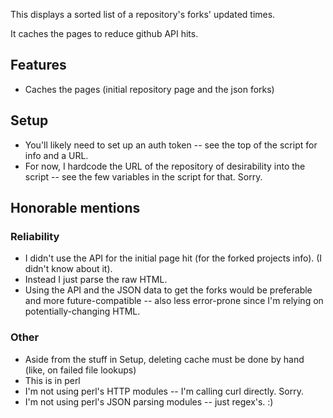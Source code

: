 This displays a sorted list of a repository's forks' updated times.

It caches the pages to reduce github API hits.

## Features
* Caches the pages (initial repository page and the json forks)

## Setup
* You'll likely need to set up an auth token -- see the top of the script for info and a URL.
* For now, I hardcode the URL of the repository of desirability into the script -- see the few variables in the script for that. Sorry.

## Honorable mentions
### Reliability
* I didn't use the API for the initial page hit (for the forked projects info). (I didn't know about it).
* Instead I just parse the raw HTML.
* Using the API and the JSON data to get the forks would be preferable and more future-compatible -- also less error-prone since I'm relying on potentially-changing HTML.
### Other
* Aside from the stuff in Setup, deleting cache must be done by hand (like, on failed file lookups)
* This is in perl
* I'm not using perl's HTTP modules -- I'm calling curl directly. Sorry.
* I'm not using perl's JSON parsing modules -- just regex's. :)


